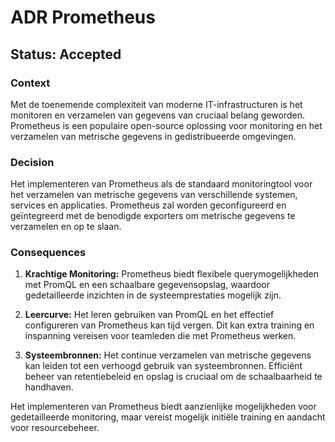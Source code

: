 # ADR Prometheus
## Status: Accepted

### Context

Met de toenemende complexiteit van moderne IT-infrastructuren is het monitoren en verzamelen van gegevens van cruciaal belang geworden. Prometheus is een populaire open-source oplossing voor monitoring en het verzamelen van metrische gegevens in gedistribueerde omgevingen.

### Decision

Het implementeren van Prometheus als de standaard monitoringtool voor het verzamelen van metrische gegevens van verschillende systemen, services en applicaties. Prometheus zal worden geconfigureerd en geïntegreerd met de benodigde exporters om metrische gegevens te verzamelen en op te slaan.

### Consequences

1. **Krachtige Monitoring:** Prometheus biedt flexibele querymogelijkheden met PromQL en een schaalbare gegevensopslag, waardoor gedetailleerde inzichten in de systeemprestaties mogelijk zijn.

2. **Leercurve:** Het leren gebruiken van PromQL en het effectief configureren van Prometheus kan tijd vergen. Dit kan extra training en inspanning vereisen voor teamleden die met Prometheus werken.

3. **Systeembronnen:** Het continue verzamelen van metrische gegevens kan leiden tot een verhoogd gebruik van systeembronnen. Efficiënt beheer van retentiebeleid en opslag is cruciaal om de schaalbaarheid te handhaven.

Het implementeren van Prometheus biedt aanzienlijke mogelijkheden voor gedetailleerde monitoring, maar vereist mogelijk initiële training en aandacht voor resourcebeheer.

